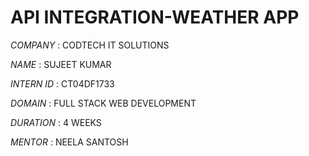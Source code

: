 # API INTEGRATION-WEATHER APP

*COMPANY* : CODTECH IT SOLUTIONS

*NAME* : SUJEET KUMAR

*INTERN ID* : CT04DF1733

*DOMAIN* : FULL STACK WEB DEVELOPMENT

*DURATION* : 4 WEEKS

*MENTOR* : NEELA SANTOSH

